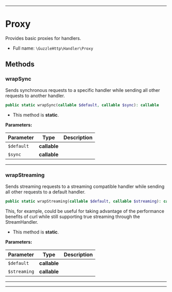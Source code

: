 ***

# Proxy

Provides basic proxies for handlers.



* Full name: `\GuzzleHttp\Handler\Proxy`




## Methods


### wrapSync

Sends synchronous requests to a specific handler while sending all other
requests to another handler.

```php
public static wrapSync(callable $default, callable $sync): callable
```



* This method is **static**.




**Parameters:**

| Parameter | Type | Description |
|-----------|------|-------------|
| `$default` | **callable** |  |
| `$sync` | **callable** |  |




***

### wrapStreaming

Sends streaming requests to a streaming compatible handler while sending
all other requests to a default handler.

```php
public static wrapStreaming(callable $default, callable $streaming): callable
```

This, for example, could be useful for taking advantage of the
performance benefits of curl while still supporting true streaming
through the StreamHandler.

* This method is **static**.




**Parameters:**

| Parameter | Type | Description |
|-----------|------|-------------|
| `$default` | **callable** |  |
| `$streaming` | **callable** |  |




***


***

